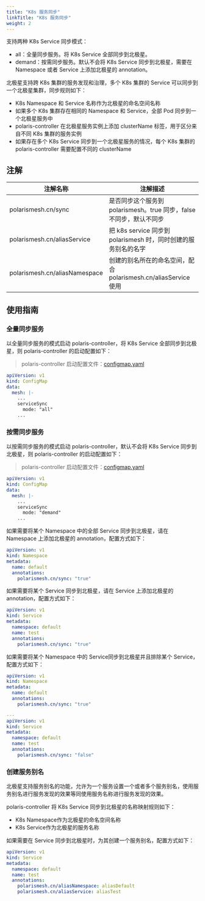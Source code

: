```yaml
---
title: "K8s 服务同步"
linkTitle: "K8s 服务同步"
weight: 2
---
```


支持两种 K8s Service 同步模式：

- all：全量同步服务。将 K8s Service 全部同步到北极星。
- demand：按需同步服务。默认不会将 K8s Service 同步到北极星，需要在 Namespace 或者 Service 上添加北极星的 annotation。

北极星支持跨 K8s 集群的服务发现和治理，多个 K8s 集群的 Service 可以同步到一个北极星集群，同步规则如下：

- K8s Namespace 和 Service 名称作为北极星的命名空间名称
- 如果多个 K8s 集群存在相同的 Namespace 和 Service，全部 Pod 同步到一个北极星服务中
- polaris-controller 在北极星服务实例上添加 clusterName 标签，用于区分来自不同 K8s 集群的服务实例
- 如果存在多个 K8s Service 同步到一个北极星服务的情况，每个 K8s 集群的 polaris-controller 需要配置不同的 clusterName

## 注解

| 注解名称                      | 注解描述                                                         |
|-------------------------------|--------------------------------------------------------------|
| polarismesh.cn/sync           | 是否同步这个服务到 polarismesh。true 同步，false 不同步，默认不同步 |
| polarismesh.cn/aliasService   | 把 k8s service 同步到 polarismesh 时，同时创建的服务别名的名字    |
| polarismesh.cn/aliasNamespace | 创建的别名所在的命名空间，配合 polarismesh.cn/aliasService 使用   |

## 使用指南

### 全量同步服务

以全量同步服务的模式启动 polaris-controller，将 K8s Service 全部同步到北极星，则 polaris-controller 的启动配置如下：

> polaris-controller 启动配置文件：[configmap.yaml](https://github.com/polarismesh/polaris-controller/blob/main/deploy/kubernetes_v1.22/configmap.yaml)

```yaml
apiVersion: v1
kind: ConfigMap
data:
  mesh: |-
    ...
    serviceSync
      mode: "all"
    ...
```



### 按需同步服务

以按需同步服务的模式启动 polaris-controller，默认不会将 K8s Service 同步到北极星，则 polaris-controller 的启动配置如下：

> polaris-controller 启动配置文件：[configmap.yaml](https://github.com/polarismesh/polaris-controller/blob/main/deploy/kubernetes_v1.22/configmap.yaml)

```yaml
apiVersion: v1
kind: ConfigMap
data:
  mesh: |-
    ...
    serviceSync
      mode: "demand"
    ...
```

如果需要将某个 Namespace 中的全部 Service 同步到北极星，请在 Namespace 上添加北极星的 annotation，配置方式如下： 

```yaml
apiVersion: v1
kind: Namespace
metadata:
  name: default
  annotations:
    polarismesh.cn/sync: "true"
```

如果需要将某个 Service 同步到北极星，请在 Service 上添加北极星的 annotation，配置方式如下： 

```yaml
apiVersion: v1
kind: Service
metadata:
  namespace: default
  name: test
  annotations:
    polarismesh.cn/sync: "true"
```

如果需要将某个 Namespace 中的 Service同步到北极星并且排除某个 Service，配置方式如下： 

```yaml
apiVersion: v1
kind: Namespace
metadata:
  name: default
  annotations:
    polarismesh.cn/sync: "true"

---
apiVersion: v1
kind: Service
metadata:
  namespace: default
  name: test
  annotations:
    polarismesh.cn/sync: "false"
```

### 创建服务别名

北极星支持服务别名的功能，允许为一个服务设置一个或者多个服务别名，使用服务别名进行服务发现的效果等同使用服务名称进行服务发现的效果。

polaris-controller 将 K8s Service 同步到北极星的名称映射规则如下：

- K8s Namespace作为北极星的命名空间名称
- K8s Service作为北极星的服务名称

如果需要在 Service 同步到北极星时，为其创建一个服务别名，配置方式如下：

```yaml
apiVersion: v1
kind: Service
metadata:
  namespace: default
  name: test
  annotations:
    polarismesh.cn/aliasNamespace: aliasDefault
    polarismesh.cn/aliasService: aliasTest
```
